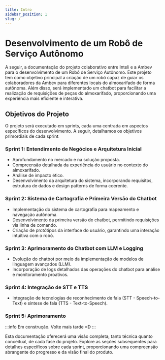 ```yaml
---
title: Intro
sidebar_position: 1
slug: /
---
```


# Desenvolvimento de um Robô de Serviço Autônomo

A seguir, a documentação do projeto colaborativo entre Inteli e a Ambev para o desenvolvimento de um Robô de Serviço Autônomo. Este projeto tem como objetivo principal a criação de um robô capaz de guiar os colaboradores da Ambev para diferentes locais do almoxarifado de forma autônoma. Além disso, será implementado um chatbot para facilitar a realização de requisições de peças do almoxarifado, proporcionando uma experiência mais eficiente e interativa.

## Objetivos do Projeto

O projeto será executado em sprints, cada uma centrada em aspectos específicos do desenvolvimento. A seguir, detalhamos os objetivos primordiais de cada sprint:

### Sprint 1: Entendimento de Negócios e Arquitetura Inicial
- Aprofundamento no mercado e na solução proposta.
- Compreensão detalhada da experiência do usuário no contexto do almoxarifado.
- Análise de impacto ético.
- Desenvolvimento da arquitetura do sistema, incorporando requisitos, estrutura de dados e design patterns de forma coerente.

### Sprint 2: Sistema de Cartografia e Primeira Versão do Chatbot
- Implementação do sistema de cartografia para mapeamento e navegação autônoma.
- Desenvolvimento da primeira versão do chatbot, permitindo requisições via linha de comando.
- Criação de protótipos da interface do usuário, garantindo uma interação intuitiva com o robô.

### Sprint 3: Aprimoramento do Chatbot com LLM e Logging
- Evolução do chatbot por meio da implementação de modelos de linguagem avançados (LLM).
- Incorporação de logs detalhados das operações do chatbot para análise e monitoramento proativos.

### Sprint 4: Integração de STT e TTS
- Integração de tecnologias de reconhecimento de fala (STT - Speech-to-Text) e síntese de fala (TTS - Text-to-Speech).

### Sprint 5: Aprimoramento
:::info
Em construção. Volte mais tarde =D
:::

Esta documentação oferecerá uma visão completa, tanto técnica quanto conceitual, de cada fase do projeto. Explore as seções subsequentes para detalhes específicos sobre cada sprint, proporcionando uma compreensão abrangente do progresso e da visão final do produto.